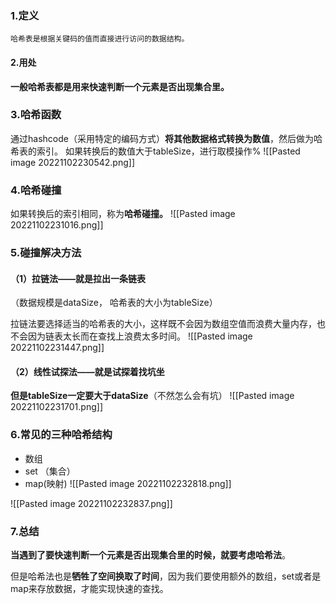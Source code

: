 ### 1.定义
	哈希表是根据关键码的值而直接进行访问的数据结构。

#### 2.用处
**一般哈希表都是用来快速判断一个元素是否出现集合里。**

### 3.哈希函数

通过hashcode（采用特定的编码方式）**将其他数据格式转换为数值**，然后做为哈希表的索引。
如果转换后的数值大于tableSize，进行取模操作%
![[Pasted image 20221102230542.png]]

### 4.哈希碰撞

如果转换后的索引相同，称为**哈希碰撞。**
![[Pasted image 20221102231016.png]]

### 5.碰撞解决方法
#### （1）拉链法——就是拉出一条链表
（数据规模是dataSize， 哈希表的大小为tableSize）

拉链法要选择适当的哈希表的大小，这样既不会因为数组空值而浪费大量内存，也不会因为链表太长而在查找上浪费太多时间。
![[Pasted image 20221102231447.png]]

#### （2）线性试探法——就是试探着找坑坐

**但是tableSize一定要大于dataSize**（不然怎么会有坑）
![[Pasted image 20221102231701.png]]

### 6.常见的三种哈希结构
-   数组
-   set （集合）
-   map(映射)
![[Pasted image 20221102232818.png]]

![[Pasted image 20221102232837.png]]
### 7.总结
**当遇到了要快速判断一个元素是否出现集合里的时候，就要考虑哈希法**。

但是哈希法也是**牺牲了空间换取了时间**，因为我们要使用额外的数组，set或者是map来存放数据，才能实现快速的查找。




